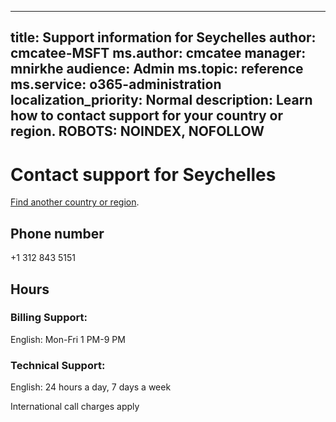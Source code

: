 ﻿
---                                
title: Support information for Seychelles
author: cmcatee-MSFT
ms.author: cmcatee
manager: mnirkhe
audience: Admin
ms.topic: reference
ms.service: o365-administration
localization_priority: Normal
description: Learn how to contact support for your country or region.
ROBOTS: NOINDEX, NOFOLLOW
---

# Contact support for Seychelles

[Find another country or region](CernSupportTest1.md). <!--This should go to the parent "Contact support" topic-->

## Phone number
+1 312 843 5151

## Hours
### Billing Support:

English: Mon-Fri 1 PM-9 PM

### Technical Support:

English: 24 hours a day, 7 days a week

International call charges apply


